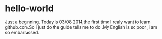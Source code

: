 hello-world
===========

Just a beginning.
Today is 03/08 2014,the first time I realy want to learn github.com.So i just do the guide tells me to do .My English is so poor ,i am so embarrassed.
